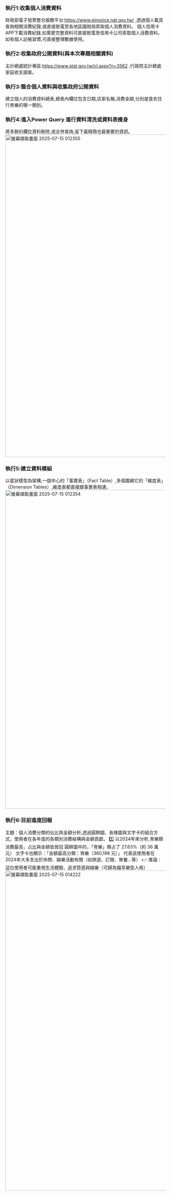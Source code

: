 ### 執行1:收集個人消費資料
財政部電子發票整合服務平台:https://www.einvoice.nat.gov.tw/ ,透過個人載具查詢相關消費紀錄,或直接致電至各地區國稅局索取個人消費資料。
個人信用卡APP下載消費紀錄,如需更完整資料可直接致電至信用卡公司索取個人消費資料。
如有個人記帳習慣,可直接整理數據使用。

### 執行2:收集政府公開資料(與本次專題相關資料)
主計總處統計專區:https://www.stat.gov.tw/cl.aspx?n=3562 ,行政院主計總處家庭收支調查。

### 執行3:整合個人資料與收集政府公開資料
建立個人的消費資料總表,總表內欄位包含日期,店家名稱,消費金額,分別是食衣住行育樂的哪一類別。

### 執行4:進入Power Query 進行資料清洗或資料表瘦身
將多餘的欄位資料刪除,或合併查詢,留下最精簡也最重要的資訊。
<img width="1661" height="1013" alt="螢幕擷取畫面 2025-07-15 012355" src="https://github.com/user-attachments/assets/b8d9b61d-7e5b-451f-b257-c9905a008664" />

### 執行5:建立資料模組
以星狀模型為架構,一個中心的「事實表」（Fact Table）,多個圍繞它的「維度表」（Dimension Tables）,維度表都直接跟事實表相連。
<img width="1911" height="1001" alt="螢幕擷取畫面 2025-07-15 012354" src="https://github.com/user-attachments/assets/f36c07eb-c65c-4276-b0bc-c757ac201d86" />


### 執行6:目前進度回報
主題：個人消費分類的佔比與金額分析,透過圓餅圖、長條圖與文字卡的組合方式，使用者在各年度的各類別消費結構與金額貢獻。
1️⃣ 以2024年來分析,育樂類消費最高，占比與金額皆居冠
圓餅圖中的，「育樂」類占了 27.63%（約 36 萬元）
文字卡也顯示：「金額最高分類：育樂（360,198 元）」
代表該使用者在2024年大多支出於休閒、娛樂活動有關（如旅遊、訂閱、聚餐...等）
👉 推論：這位使用者可能重視生活體驗、追求質感與娛樂（可歸為偏享樂型人格）
<img width="1918" height="1005" alt="螢幕擷取畫面 2025-07-15 014222" src="https://github.com/user-attachments/assets/368ede4c-fab1-4091-b609-1dbf84e66ae3" />

